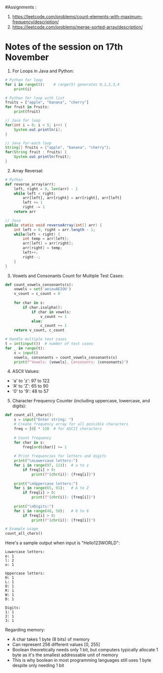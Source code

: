 #Assignments :

1. https://leetcode.com/problems/count-elements-with-maximum-frequency/description/
2. https://leetcode.com/problems/merge-sorted-array/description/




# Notes of the session on 17th November
1. For Loops in Java and Python:

```python
# Python for loop
for i in range(5):    # range(5) generates 0,1,2,3,4
    print(i)

# Python for loop with list
fruits = ["apple", "banana", "cherry"]
for fruit in fruits:
    print(fruit)
```

```java
// Java for loop
for(int i = 0; i < 5; i++) {
    System.out.println(i);
}

// Java for-each loop
String[] fruits = {"apple", "banana", "cherry"};
for(String fruit : fruits) {
    System.out.println(fruit);
}
```

2. Array Reversal:

```python
# Python
def reverse_array(arr):
    left, right = 0, len(arr) - 1
    while left < right:
        arr[left], arr[right] = arr[right], arr[left]
        left += 1
        right -= 1
    return arr
```

```java
// Java
public static void reverseArray(int[] arr) {
    int left = 0, right = arr.length - 1;
    while(left < right) {
        int temp = arr[left];
        arr[left] = arr[right];
        arr[right] = temp;
        left++;
        right--;
    }
}
```

3. Vowels and Consonants Count for Multiple Test Cases:

```python
def count_vowels_consonants(s):
    vowels = set('aeiouAEIOU')
    v_count = c_count = 0
    
    for char in s:
        if char.isalpha():
            if char in vowels:
                v_count += 1
            else:
                c_count += 1
    return v_count, c_count

# Handle multiple test cases
t = int(input())  # number of test cases
for _ in range(t):
    s = input()
    vowels, consonants = count_vowels_consonants(s)
    print(f"Vowels: {vowels}, Consonants: {consonants}")
```

4. ASCII Values:
- 'a' to 'z': 97 to 122
- 'A' to 'Z': 65 to 90
- '0' to '9': 48 to 57

5. Character Frequency Counter (including uppercase, lowercase, and digits):

```python
def count_all_chars():
    s = input("Enter string: ")
    # Create frequency array for all possible characters
    freq = [0] * 128  # for ASCII characters
    
    # Count frequency
    for char in s:
        freq[ord(char)] += 1
    
    # Print frequencies for letters and digits
    print("\nLowercase letters:")
    for i in range(97, 123):  # a to z
        if freq[i] > 0:
            print(f"{chr(i)}: {freq[i]}")
    
    print("\nUppercase letters:")
    for i in range(65, 91):   # A to Z
        if freq[i] > 0:
            print(f"{chr(i)}: {freq[i]}")
    
    print("\nDigits:")
    for i in range(48, 58):   # 0 to 9
        if freq[i] > 0:
            print(f"{chr(i)}: {freq[i]}")

# Example usage
count_all_chars()
```

Here's a sample output when input is "Hello123WORLD":
```
Lowercase letters:
e: 1
l: 2
o: 1

Uppercase letters:
H: 1
L: 1
O: 1
R: 1
W: 1
D: 1

Digits:
1: 1
2: 1
3: 1
```

Regarding memory:
- A char takes 1 byte (8 bits) of memory
- Can represent 256 different values [0, 255]
- Boolean theoretically needs only 1 bit, but computers typically allocate 1 byte as it's the smallest addressable unit of memory
- This is why boolean in most programming languages still uses 1 byte despite only needing 1 bit
